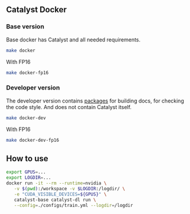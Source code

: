 ## Catalyst Docker


### Base version
Base docker has Catalyst and all needed requirements.
```bash
make docker
```

With FP16
```bash
make docker-fp16
```

### Developer version

The developer version contains [packages](/requirements/requirements-dev.txt) for building docs, for checking the code style.
And does not contain Catalyst itself.
```bash
make docker-dev
```

With FP16
```bash
make docker-dev-fp16
```

## How to use

```bash
export GPUS=...
export LOGDIR=...
docker run -it --rm --runtime=nvidia \
   -v $(pwd):/workspace -v $LOGDIR:/logdir/ \
   -e "CUDA_VISIBLE_DEVICES=${GPUS}" \
   catalyst-base catalyst-dl run \
   --config=./configs/train.yml --logdir=/logdir
```
